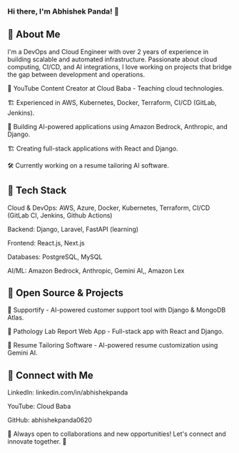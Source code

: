### Hi there, I'm Abhishek Panda! 👋

## 🚀 About Me

I'm a DevOps and Cloud Engineer with over 2 years of experience in building scalable and automated infrastructure. Passionate about cloud computing, CI/CD, and AI integrations, I love working on projects that bridge the gap between development and operations.

🎥 YouTube Content Creator at Cloud Baba - Teaching cloud technologies.

🏗️ Experienced in AWS, Kubernetes, Docker, Terraform, CI/CD (GitLab, Jenkins).

🤖 Building AI-powered applications using Amazon Bedrock, Anthropic, and Django.

🏗️ Creating full-stack applications with React and Django.

🛠️ Currently working on a resume tailoring AI software.

## 🔧 Tech Stack

Cloud & DevOps: AWS, Azure, Docker, Kubernetes, Terraform, CI/CD (GitLab CI, Jenkins, Github Actions)

Backend: Django, Laravel, FastAPI (learning)

Frontend: React.js, Next.js

Databases: PostgreSQL, MySQL

AI/ML: Amazon Bedrock, Anthropic, Gemini AI,, Amazon Lex

## 🌱 Open Source & Projects

🔹 Supportify - AI-powered customer support tool with Django & MongoDB Atlas.

🔹 Pathology Lab Report Web App - Full-stack app with React and Django.

🔹 Resume Tailoring Software - AI-powered resume customization using Gemini AI.

## 📩 Connect with Me

LinkedIn: linkedin.com/in/abhishekpanda

YouTube: Cloud Baba 

GitHub: abhishekpanda0620

🚀 Always open to collaborations and new opportunities! Let's connect and innovate together. 🤝


